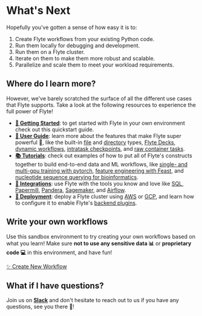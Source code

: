 # What's Next

Hopefully you've gotten a sense of how easy it is to:

1. Create Flyte workflows from your existing Python code.
2. Run them locally for debugging and development.
3. Run them on a Flyte cluster.
4. Iterate on them to make them more robust and scalable.
5. Parallelize and scale them to meet your workload requirements.

## Where do I learn more?

However, we've barely scratched the surface of all the different use cases
that Flyte supports. Take a look at the following resources to experience
the full power of Flyte!

- **[👟 Getting Started](https://docs.flyte.org/en/latest/getting_started/index.html)**:
  to get started with Flyte in your own environment check out this quickstart guide.
- **[📖 User Guide](https://docs.flyte.org/projects/cookbook/en/latest/index.html)**:
  learn more about the features that make Flyte super powerful 💪, like the built-in [file](https://docs.flyte.org/projects/cookbook/en/latest/auto/core/flyte_basics/files.html#sphx-glr-auto-core-flyte-basics-files-py) and [directory](https://docs.flyte.org/projects/cookbook/en/latest/auto/core/flyte_basics/folders.html#sphx-glr-auto-core-flyte-basics-folders-py) types, [Flyte Decks](https://docs.flyte.org/projects/cookbook/en/latest/auto/core/flyte_basics/deck.html#sphx-glr-auto-core-flyte-basics-deck-py), [dynamic workflows](https://docs.flyte.org/projects/cookbook/en/latest/auto/core/control_flow/dynamics.html#sphx-glr-auto-core-control-flow-dynamics-py), [intratask checkpoints](https://docs.flyte.org/projects/cookbook/en/latest/auto/core/control_flow/checkpoint.html), and [raw container tasks](https://docs.flyte.org/projects/cookbook/en/latest/auto/core/containerization/raw_container.html#sphx-glr-auto-core-containerization-raw-container-py).
- **[📚 Tutorials](https://docs.flyte.org/projects/cookbook/en/latest/tutorials.html)**:
  check out examples of how to put all of Flyte's constructs together to build end-to-end data and ML workflows, like [single- and multi-gpu training with pytorch](https://docs.flyte.org/projects/cookbook/en/latest/auto/case_studies/ml_training/mnist_classifier/index.html), [feature engineering with Feast](https://docs.flyte.org/projects/cookbook/en/latest/auto/case_studies/feature_engineering/feast_integration/index.html), and [nucleotide sequence querying for bioinformatics](https://docs.flyte.org/projects/cookbook/en/latest/auto/case_studies/bioinformatics/blast/index.html).
- **[🔌 Integrations](https://docs.flyte.org/projects/cookbook/en/latest/integrations.html)**:
  use Flyte with the tools you know and love like [SQL](https://docs.flyte.org/projects/cookbook/en/latest/auto/integrations/flytekit_plugins/sql/index.html), [Papermill](https://docs.flyte.org/projects/cookbook/en/latest/auto/integrations/flytekit_plugins/papermilltasks/index.html), [Pandera](https://docs.flyte.org/projects/cookbook/en/latest/integrations.html), [Sagemaker](https://docs.flyte.org/projects/cookbook/en/latest/auto/integrations/aws/sagemaker_training/index.html), and [Airflow](https://docs.flyte.org/projects/cookbook/en/latest/auto/integrations/external_services/airflow/index.html).
- **[🚢 Deployment](https://docs.flyte.org/en/latest/deployment/index.html)**:
  deploy a Flyte cluster using [AWS](https://docs.flyte.org/en/latest/deployment/aws/manual.html#deployment-aws-manual) or [GCP](https://docs.flyte.org/en/latest/deployment/gcp/manual.html#deployment-gcp-manual), and learn how to configure it to enable Flyte's
  [backend plugins](https://docs.flyte.org/en/latest/deployment/plugin_setup/index.html#deployment-plugin-setup).


## Write your own workflows

Use this sandbox environment to try creating your own workflows based on what you learn!
Make sure **not to use any sensitive data 📊**  or **proprietary code 💻** in this environment,
and have fun!

[✨ Create New Workflow](command:flyte-demo.createNewWorkflow)

## What if I have questions?

Join us on **[Slack](https://join.slack.com/t/flyte-org/shared_invite/zt-1citnqimc-A8NuS9b0qFiqn_yrRCaxtQ)** and don't hesitate to reach out to us
if you have any questions, see you there 👋!
